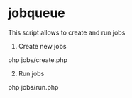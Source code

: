 # jobqueue
This script allows to create and run jobs
 
 
1. Create new jobs

php jobs/create.php


2. Run jobs

php jobs/run.php